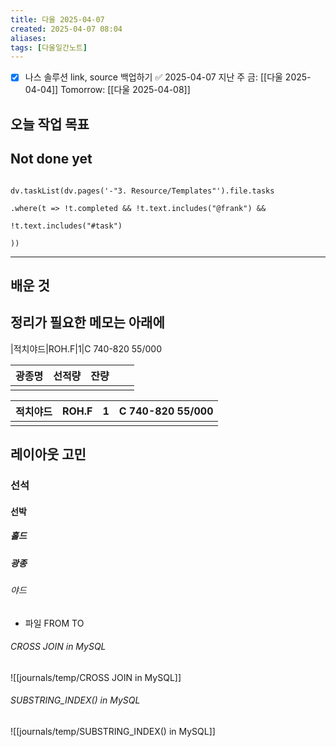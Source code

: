 ```yaml
---
title: 다울 2025-04-07
created: 2025-04-07 08:04
aliases: 
tags: [다울일간노트]
---
```


- [x] 나스 솔루션 link, source 백업하기 ✅ 2025-04-07
지난 주 금: [[다울 2025-04-04]]
Tomorrow: [[다울 2025-04-08]] 




## 오늘 작업 목표




## Not done yet

```dataviewjs

dv.taskList(dv.pages('-"3. Resource/Templates"').file.tasks

.where(t => !t.completed && !t.text.includes("@frank") &&

!t.text.includes("#task")

))

```

---

## 배운 것




## 정리가 필요한 메모는 아래에

|적치야드|ROH.F|1|C 740-820 55/000


| 광종명 | 선적량 | 잔량  |     |     |
| --- | --- | --- | --- | --- |
|     |     |     |     |     |

| 적치야드 | ROH.F | 1   | C 740-820 55/000 |
| ---- | ----- | --- | ---------------- |
|      |       |     |                  |
## 레이아웃 고민
### 선석
#### 선박
##### 홀드

##### 광종
###### 야드
- 파일 FROM TO 



###### CROSS JOIN in MySQL
![[journals/temp/CROSS JOIN in MySQL]]




###### SUBSTRING_INDEX() in MySQL
![[journals/temp/SUBSTRING_INDEX() in MySQL]]
